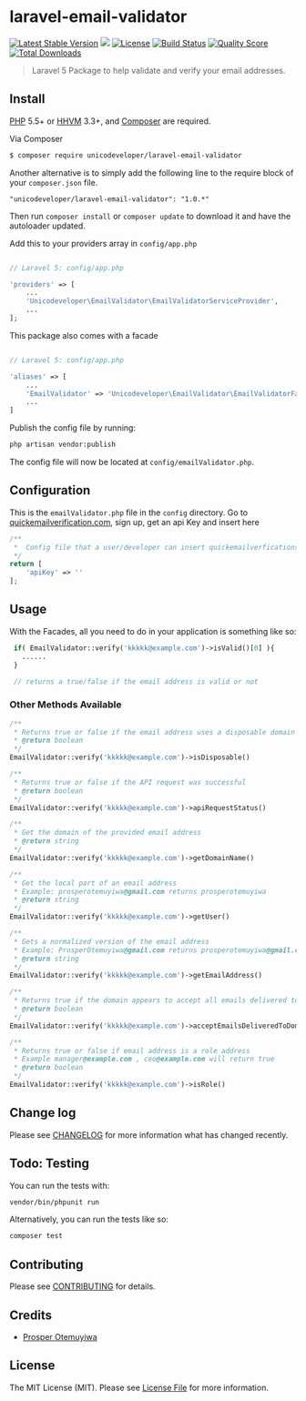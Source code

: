 # laravel-email-validator

[![Latest Stable Version](https://poser.pugx.org/busayo/laravel-yearly/v/stable.svg)](https://packagist.org/packages/unicodeveloper/laravel-email-validator)
![](https://img.shields.io/badge/unicodeveloper-approved-brightgreen.svg)
[![License](https://poser.pugx.org/unicodeveloper/laravel-email-validator/license.svg)](LICENSE.md)
[![Build Status](https://img.shields.io/travis/unicodeveloper/laravel-email-validator.svg)](https://travis-ci.org/unicodeveloper/laravel-email-validator)
[![Quality Score](https://img.shields.io/scrutinizer/g/unicodeveloper/laravel-email-validator.svg?style=flat-square)](https://scrutinizer-ci.com/g/unicodeveloper/laravel-email-validator)
[![Total Downloads](https://img.shields.io/packagist/dt/unicodeveloper/laravel-email-validator.svg?style=flat-square)](https://packagist.org/packages/unicodeveloper/laravel-email-validator)

> Laravel 5 Package to help validate and verify your email addresses.

## Install

[PHP](https://php.net) 5.5+ or [HHVM](http://hhvm.com) 3.3+, and [Composer](https://getcomposer.org) are required.

Via Composer

``` bash
$ composer require unicodeveloper/laravel-email-validator
```

Another alternative is to simply add the following line to the require block of your `composer.json` file.

```
"unicodeveloper/laravel-email-validator": "1.0.*"
```

Then run `composer install` or `composer update` to download it and have the autoloader updated.

Add this to your providers array in `config/app.php`

```php

// Laravel 5: config/app.php

'providers' => [
    ...
    'Unicodeveloper\EmailValidator\EmailValidatorServiceProvider',
    ...
];
```

This package also comes with a facade

```php

// Laravel 5: config/app.php

'aliases' => [
    ...
    'EmailValidator' => 'Unicodeveloper\EmailValidator\EmailValidatorFacade',
    ...
]
```

Publish the config file by running:

```bash
php artisan vendor:publish
```

The config file will now be located at `config/emailValidator.php`.

## Configuration

This is the `emailValidator.php` file in the `config` directory. Go to [quickemailverification.com](http://quickemailverification.com/), sign up, get an api Key and insert here

```php
/**
 *  Config file that a user/developer can insert quickemailverficationservice api key
 */
return [
    'apiKey' => ''
];
```

## Usage
With the Facades, all you need to do in your application is something like so:

```php
 if( EmailValidator::verify('kkkkk@example.com')->isValid()[0] ){
   ......
 }

 // returns a true/false if the email address is valid or not
```

### Other Methods Available
```php
/**
 * Returns true or false if the email address uses a disposable domain
 * @return boolean
 */
EmailValidator::verify('kkkkk@example.com')->isDisposable()
```

```php
/**
 * Returns true or false if the API request was successful
 * @return boolean
 */
EmailValidator::verify('kkkkk@example.com')->apiRequestStatus()
```

```php
/**
 * Get the domain of the provided email address
 * @return string
 */
EmailValidator::verify('kkkkk@example.com')->getDomainName()
```

```php
/**
 * Get the local part of an email address
 * Example: prosperotemuyiwa@gmail.com returns prosperotemuyiwa
 * @return string
 */
EmailValidator::verify('kkkkk@example.com')->getUser()
```

```php
/**
 * Gets a normalized version of the email address
 * Example: ProsperOtemuyiwa@gmail.com returns prosperotemuyiwa@gmail.com
 * @return string
 */
EmailValidator::verify('kkkkk@example.com')->getEmailAddress()
```

```php
/**
 * Returns true if the domain appears to accept all emails delivered to that domain
 * @return boolean
 */
EmailValidator::verify('kkkkk@example.com')->acceptEmailsDeliveredToDomain()
```

```php
/**
 * Returns true or false if email address is a role address
 * Example manager@example.com , ceo@example.com will return true
 * @return boolean
 */
EmailValidator::verify('kkkkk@example.com')->isRole()
```


## Change log

Please see [CHANGELOG](CHANGELOG.md) for more information what has changed recently.

## Todo: Testing

You can run the tests with:

```bash
vendor/bin/phpunit run
```

Alternatively, you can run the tests like so:

```bash
composer test
```

## Contributing

Please see [CONTRIBUTING](CONTRIBUTING.md) for details.

## Credits

- [Prosper Otemuyiwa](https://twitter.com/unicodeveloper)

## License

The MIT License (MIT). Please see [License File](LICENSE.md) for more information.
